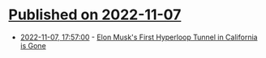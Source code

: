 # [Published on 2022-11-07](index.md)

* [2022-11-07, 17:57:00](https://soylentnews.org/article.pl?sid=22/11/06/1940246&from=rss) - [Elon Musk's First Hyperloop Tunnel in California is Gone](https://soylentnews.org/article.pl?sid=22/11/06/1940246&from=rss)
